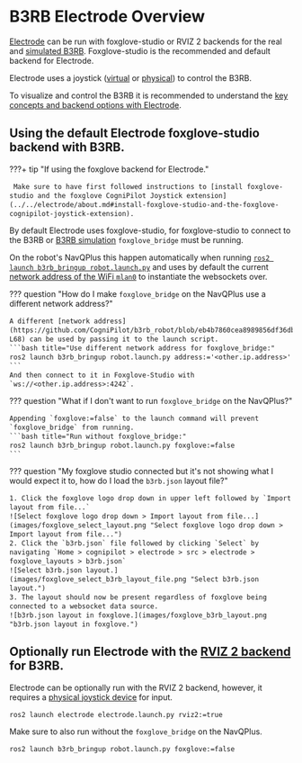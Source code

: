 # B3RB Electrode Overview

[Electrode](../../electrode/about.md) can be run with foxglove-studio or RVIZ 2 backends for the real and [simulated B3RB](./simulation.md). Foxglove-studio is the recommended and default backend for Electrode.

Electrode uses a joystick ([virtual](../../electrode/about.md#foxglove-cognipilot-joystick-extension) or [physical](../../electrode/about.md#example-of-using-electrode-with-a-physical-joystick-for-b3rb)) to control the B3RB.

To visualize and control the B3RB it is recommended to understand the [key concepts and backend options with Electrode](../../electrode/about.md).

## Using the default Electrode foxglove-studio backend with B3RB.

???+ tip "If using the foxglove backend for Electrode."

     Make sure to have first followed instructions to [install foxglove-studio and the foxglove CogniPilot Joystick extension](../../electrode/about.md#install-foxglove-studio-and-the-foxglove-cognipilot-joystick-extension).

By default Electrode uses foxglove-studio, for foxglove-studio to connect to the B3RB or [B3RB simulation](./simulation.md#run-electrode-with-the-foxglove-studio-backend-for-b3rb-simulation) `foxglove_bridge` must be running.

On the robot's NavQPlus this happen automatically when running [`ros2 launch b3rb_bringup robot.launch.py`](https://github.com/CogniPilot/b3rb_robot/blob/eb4b7860cea8989856df36db246746e816a11146/b3rb_bringup/launch/robot.launch.py#L63-L66) and uses by default the current [network address of the WiFi `mlan0`](https://github.com/CogniPilot/b3rb_robot/blob/eb4b7860cea8989856df36db246746e816a11146/b3rb_bringup/launch/robot.launch.py#L13-L14) to instantiate the websockets over.

??? question "How do I make `foxglove_bridge` on the NavQPlus use a different network address?"

    A different [network address](https://github.com/CogniPilot/b3rb_robot/blob/eb4b7860cea8989856df36db246746e816a11146/b3rb_bringup/launch/robot.launch.py#L67-L68) can be used by passing it to the launch script.
    ```bash title="Use different network address for foxglove_bridge:"
    ros2 launch b3rb_bringup robot.launch.py address:='<other.ip.address>'
    ```
    And then connect to it in Foxglove-Studio with `ws://<other.ip.address>:4242`.

??? question "What if I don't want to run `foxglove_bridge` on the NavQPlus?"

    Appending `foxglove:=false` to the launch command will prevent `foxglove_bridge` from running.
    ```bash title="Run without foxglove_bridge:"
    ros2 launch b3rb_bringup robot.launch.py foxglove:=false
    ```

??? question "My foxglove studio connected but it's not showing what I would expect it to, how do I load the `b3rb.json` layout file?"

    1. Click the foxglove logo drop down in upper left followed by `Import layout from file...`
    ![Select foxglove logo drop down > Import layout from file...](images/foxglove_select_layout.png "Select foxglove logo drop down > Import layout from file...")
    2. Click the `b3rb.json` file followed by clicking `Select` by navigating `Home > cognipilot > electrode > src > electrode > foxglove_layouts > b3rb.json`
    ![Select b3rb.json layout.](images/foxglove_select_b3rb_layout_file.png "Select b3rb.json layout.")
    3. The layout should now be present regardless of foxglove being connected to a websocket data source.
    ![b3rb.json layout in foxglove.](images/foxglove_b3rb_layout.png "b3rb.json layout in foxglove.")

## Optionally run Electrode with the [RVIZ 2 backend](../../electrode/about.md#) for B3RB.
Electrode can be optionally run with the RVIZ 2 backend, however, it requires a [physical joystick device](../../electrode/about.md#example-of-using-electrode-with-a-physical-joystick-for-b3rb) for input.
```bash title="Electrode with RVIZ 2:"
ros2 launch electrode electrode.launch.py rviz2:=true
```

Make sure to also run without the `foxglove_bridge` on the NavQPlus.
```bash title="Run without foxglove_bridge:"
ros2 launch b3rb_bringup robot.launch.py foxglove:=false
```
